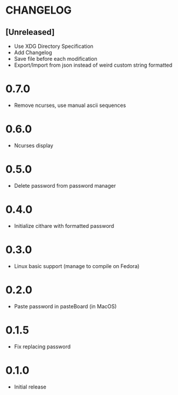 # CHANGELOG

## [Unreleased]
- Use XDG Directory Specification
- Add Changelog
- Save file before each modification
- Export/Import from json instead of weird custom string formatted

# 0.7.0
- Remove ncurses, use manual ascii sequences

# 0.6.0
- Ncurses display

# 0.5.0
- Delete password from password manager

# 0.4.0
- Initialize cithare with formatted password

# 0.3.0
- Linux basic support (manage to compile on Fedora)

# 0.2.0
- Paste password in pasteBoard (in MacOS)

# 0.1.5
- Fix replacing password

# 0.1.0
- Initial release
